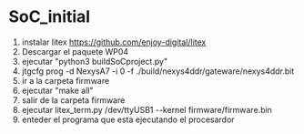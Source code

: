 # SoC_initial

1. instalar litex https://github.com/enjoy-digital/litex
2. Descargar el paquete WP04
3. ejecutar "python3 buildSoCproject.py"
4. jtgcfg prog -d NexysA7 -i 0 -f ./build/nexys4ddr/gateware/nexys4ddr.bit
5. ir a la carpeta  firmware
6. ejecutar "make all"
7. salir de la carpeta firmware  
8. ejecutar litex_term.py /dev/ttyUSB1 --kernel firmware/firmware.bin
9.  enteder el programa que esta  ejecutando el procesardor 

